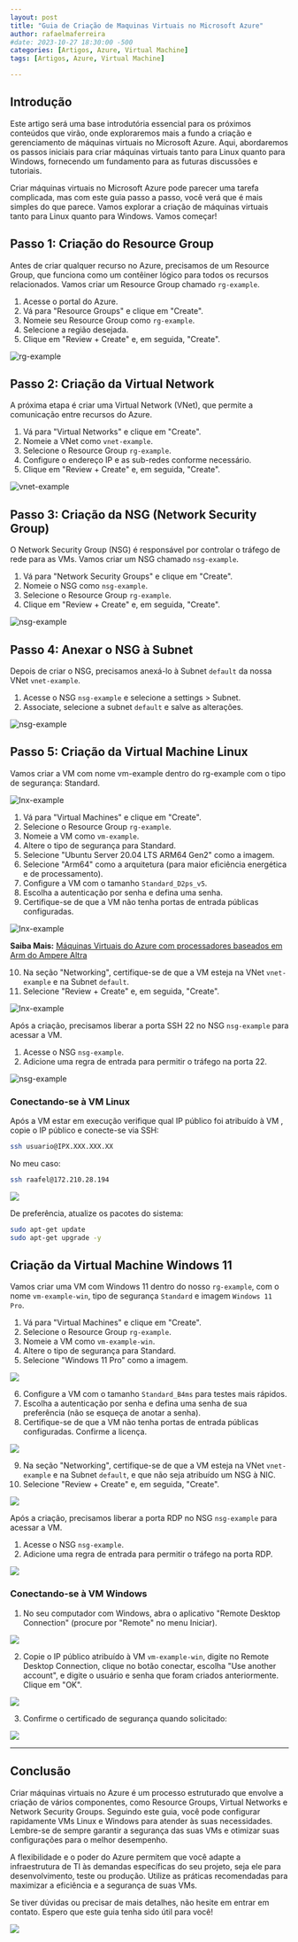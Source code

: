 ```yaml
---
layout: post
title: "Guia de Criação de Maquinas Virtuais no Microsoft Azure"
author: rafaelmaferreira
#date: 2023-10-27 18:30:00 -500
categories: [Artigos, Azure, Virtual Machine]
tags: [Artigos, Azure, Virtual Machine]

---
```


## Introdução

Este artigo será uma base introdutória essencial para os próximos conteúdos que virão, onde exploraremos mais a fundo a criação e gerenciamento de máquinas virtuais no Microsoft Azure. Aqui, abordaremos os passos iniciais para criar máquinas virtuais tanto para Linux quanto para Windows, fornecendo um fundamento para as futuras discussões e tutoriais.

Criar máquinas virtuais no Microsoft Azure pode parecer uma tarefa complicada, mas com este guia passo a passo, você verá que é mais simples do que parece. Vamos explorar a criação de máquinas virtuais tanto para Linux quanto para Windows. Vamos começar!

## Passo 1: Criação do Resource Group

Antes de criar qualquer recurso no Azure, precisamos de um Resource Group, que funciona como um contêiner lógico para todos os recursos relacionados. Vamos criar um Resource Group chamado `rg-example`.

1. Acesse o portal do Azure.
2. Vá para "Resource Groups" e clique em "Create".
3. Nomeie seu Resource Group como `rg-example`.
4. Selecione a região desejada.
5. Clique em "Review + Create" e, em seguida, "Create".

![rg-example](https://stoblobcertificados011.blob.core.windows.net/imagens-blog/artigos/example/example1.png)

## Passo 2: Criação da Virtual Network

A próxima etapa é criar uma Virtual Network (VNet), que permite a comunicação entre recursos do Azure.

1. Vá para "Virtual Networks" e clique em "Create".
2. Nomeie a VNet como `vnet-example`.
3. Selecione o Resource Group `rg-example`.
4. Configure o endereço IP e as sub-redes conforme necessário.
5. Clique em "Review + Create" e, em seguida, "Create".

![vnet-example](https://stoblobcertificados011.blob.core.windows.net/imagens-blog/artigos/example/example2.png)

## Passo 3: Criação da NSG (Network Security Group)

O Network Security Group (NSG) é responsável por controlar o tráfego de rede para as VMs. Vamos criar um NSG chamado `nsg-example`.

1. Vá para "Network Security Groups" e clique em "Create".
2. Nomeie o NSG como `nsg-example`.
3. Selecione o Resource Group `rg-example`.
4. Clique em "Review + Create" e, em seguida, "Create".

![nsg-example](https://stoblobcertificados011.blob.core.windows.net/imagens-blog/artigos/example/example3.png)

## Passo 4: Anexar o NSG à Subnet

Depois de criar o NSG, precisamos anexá-lo à Subnet `default` da nossa VNet `vnet-example`.

1. Acesse o NSG `nsg-example` e selecione a settings > Subnet.
2. Associate, selecione a subnet `default` e salve as alterações.

![nsg-example](https://stoblobcertificados011.blob.core.windows.net/imagens-blog/artigos/example/example19.png)

## Passo 5: Criação da Virtual Machine Linux

Vamos criar a VM com nome vm-example dentro do rg-example com o tipo de segurança: Standard.

![lnx-example](https://stoblobcertificados011.blob.core.windows.net/imagens-blog/artigos/example/example4.png)

1. Vá para "Virtual Machines" e clique em "Create".
2. Selecione o Resource Group `rg-example`.
3. Nomeie a VM como `vm-example`.
4. Altere o tipo de segurança para Standard.
5. Selecione "Ubuntu Server 20.04 LTS ARM64 Gen2" como a imagem.
6. Selecione "Arm64" como a arquitetura (para maior eficiência energética e de processamento).
7. Configure a VM com o tamanho `Standard_D2ps_v5`.
8. Escolha a autenticação por senha e defina uma senha.
9. Certifique-se de que a VM não tenha portas de entrada públicas configuradas.

![lnx-example](https://stoblobcertificados011.blob.core.windows.net/imagens-blog/artigos/example/example5.png)

**Saiba Mais:** [Máquinas Virtuais do Azure com processadores baseados em Arm do Ampere Altra](https://azure.microsoft.com/pt-br/updates/generally-available-new-azure-virtual-machines-with-ampere-altra-armbased-processors/)

10. Na seção "Networking", certifique-se de que a VM esteja na VNet `vnet-example` e na Subnet `default`.
11. Selecione "Review + Create" e, em seguida, "Create".

![lnx-example](https://stoblobcertificados011.blob.core.windows.net/imagens-blog/artigos/example/example6.png)

Após a criação, precisamos liberar a porta SSH 22 no NSG `nsg-example` para acessar a VM.

1. Acesse o NSG `nsg-example`.
2. Adicione uma regra de entrada para permitir o tráfego na porta 22.

![nsg-example](https://stoblobcertificados011.blob.core.windows.net/imagens-blog/artigos/example/example7.png)

### Conectando-se à VM Linux

Após a VM estar em execução verifique qual IP público foi atribuído à VM , copie o IP público e conecte-se via SSH:

```bash
ssh usuario@IPX.XXX.XXX.XX
```
No meu caso: 

```bash
ssh raafel@172.210.28.194
```
![](https://stoblobcertificados011.blob.core.windows.net/imagens-blog/artigos/example/example8.png)

De preferência, atualize os pacotes do sistema:

```bash
sudo apt-get update
sudo apt-get upgrade -y
```

## Criação da Virtual Machine Windows 11

Vamos criar uma VM com Windows 11 dentro do nosso `rg-example`, com o nome `vm-example-win`, tipo de segurança `Standard` e imagem `Windows 11 Pro`.

1. Vá para "Virtual Machines" e clique em "Create".
2. Selecione o Resource Group `rg-example`.
3. Nomeie a VM como `vm-example-win`.
4. Altere o tipo de segurança para Standard.
5. Selecione "Windows 11 Pro" como a imagem.

![](https://stoblobcertificados011.blob.core.windows.net/imagens-blog/artigos/example/example13.png)

6. Configure a VM com o tamanho `Standard_B4ms` para testes mais rápidos.
7. Escolha a autenticação por senha e defina uma senha de sua preferência (não se esqueça de anotar a senha).
8. Certifique-se de que a VM não tenha portas de entrada públicas configuradas. Confirme a licença.

![](https://stoblobcertificados011.blob.core.windows.net/imagens-blog/artigos/example/example14.png)

9. Na seção "Networking", certifique-se de que a VM esteja na VNet `vnet-example` e na Subnet `default`, e que não seja atribuído um NSG à NIC.
10. Selecione "Review + Create" e, em seguida, "Create".

![](https://stoblobcertificados011.blob.core.windows.net/imagens-blog/artigos/example/example15.png)

Após a criação, precisamos liberar a porta RDP no NSG `nsg-example` para acessar a VM.

1. Acesse o NSG `nsg-example`.
2. Adicione uma regra de entrada para permitir o tráfego na porta RDP.

![](https://stoblobcertificados011.blob.core.windows.net/imagens-blog/artigos/example/example16.png)

### Conectando-se à VM Windows

1. No seu computador com Windows, abra o aplicativo "Remote Desktop Connection" (procure por "Remote" no menu Iniciar).

![](https://stoblobcertificados011.blob.core.windows.net/imagens-blog/artigos/example/example22.png)

2. Copie o IP público atribuído à VM `vm-example-win`, digite no Remote Desktop Connection, clique no botão conectar, escolha "Use another account", e digite o usuário e senha que foram criados anteriormente. Clique em "OK".

![](https://stoblobcertificados011.blob.core.windows.net/imagens-blog/artigos/example/example17.png)

3. Confirme o certificado de segurança quando solicitado:

![](https://stoblobcertificados011.blob.core.windows.net/imagens-blog/artigos/example/example18.png)

---

## Conclusão

Criar máquinas virtuais no Azure é um processo estruturado que envolve a criação de vários componentes, como Resource Groups, Virtual Networks e Network Security Groups. Seguindo este guia, você pode configurar rapidamente VMs Linux e Windows para atender às suas necessidades. Lembre-se de sempre garantir a segurança das suas VMs e otimizar suas configurações para o melhor desempenho.

A flexibilidade e o poder do Azure permitem que você adapte a infraestrutura de TI às demandas específicas do seu projeto, seja ele para desenvolvimento, teste ou produção. Utilize as práticas recomendadas para maximizar a eficiência e a segurança de suas VMs.

Se tiver dúvidas ou precisar de mais detalhes, não hesite em entrar em contato. Espero que este guia tenha sido útil para você!

![](https://stoblobcertificados011.blob.core.windows.net/imagens-blog/posts/Logo2.png)
